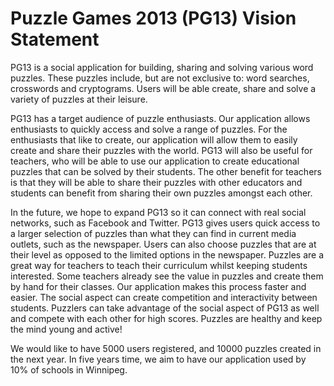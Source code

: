 Puzzle Games 2013 (PG13) Vision Statement
==========================

PG13 is a social application for building, sharing and solving various word puzzles. 
These puzzles include, but are not exclusive to: word searches, crosswords and 
cryptograms. Users will be able create, share and solve a variety of puzzles at their 
leisure. 

PG13 has a target audience of puzzle enthusiasts. Our application allows enthusiasts
to quickly access and solve a range of puzzles. For the enthusiasts that like to create,
our application will allow them to easily create and share their puzzles with the 
world. 
PG13 will also be useful for teachers, who will be able to use our application to 
create educational puzzles that can be solved by their students. The other benefit 
for teachers is that they will be able to share their puzzles with other educators and 
students can benefit from sharing their own puzzles amongst each other. 

In the future, we hope to expand PG13 so it can connect with real social networks, 
such as Facebook and Twitter. 
PG13 gives users quick access to a larger selection of puzzles than what they can 
find in current media outlets, such as the newspaper. Users can also choose puzzles 
that are at their level as opposed to the limited options in the newspaper. Puzzles are
a great way for teachers to teach their curriculum whilst keeping students 
interested. Some teachers already see the value in puzzles and create them by hand 
for their classes. Our application makes this process faster and easier. The social 
aspect can create competition and interactivity between students. Puzzlers can take 
advantage of the social aspect of PG13 as well and compete with each other for high 
scores. Puzzles are healthy and keep the mind young and active! 

We would like to have 5000 users registered, and 10000 puzzles created in the next 
year. In five years time, we aim to have our application used by 10% of schools in 
Winnipeg.
